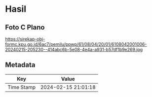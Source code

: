 # Hasil

## Foto C Plano

https://sirekap-obj-formc.kpu.go.id/6ac7/pemilu/ppwp/61/08/04/20/01/6108042001006-20240215-205230--414abc6b-5e08-4e4a-a931-b57df1b9e269.jpg


## Metadata

| Key        | Value               |
| ---------- | ------------------- |
| Time Stamp | 2024-02-15 21:01:18 |



